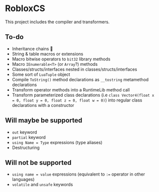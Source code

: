 ﻿# RobloxCS
This project includes the compiler and transformers.

## To-do
- Inheritance chains 🤮
- String & table macros or extensions
- Macro bitwise operators to `bit32` library methods
- Macro `IEnumerable<T>` (or `Array`?) methods
- Classes/structs/interfaces nested in classes/structs/interfaces
- Some sort of `LuaTuple` object
- Compile `ToString()` method declarations as `__tostring` metamethod declarations
- Transform operator methods into a RuntimeLib method call
- Transform parameterized class declarations (i.e `class Vector4(float x = 0, float y = 0, float z = 0, float w = 0)`) into regular class declarations with a constructor

## Will maybe be supported
- `out` keyword
- `partial` keyword
- `using Name = Type` expressions (type aliases)
- Destructuring

## Will not be supported
- `using name = value` expressions (equivalent to `:=` operator in other languages)
- `volatile` and `unsafe` keywords